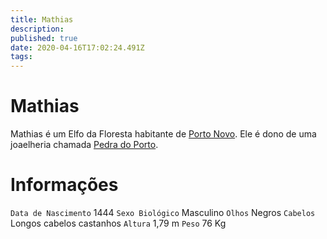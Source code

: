 ```yaml
---
title: Mathias
description: 
published: true
date: 2020-04-16T17:02:24.491Z
tags: 
---
```


# Mathias
Mathias é um Elfo da Floresta habitante de [Porto Novo](/lugares/plano-material/drafeon/sudeste-de-drafeon/porto-novo). Ele é dono de uma joaelheria chamada [Pedra do Porto](/lugares/plano-material/drafeon/sudeste-de-drafeon/porto-novo/pedra-do-porto).


# Informações
`Data de Nascimento` 1444 
`Sexo Biológico` Masculino
`Olhos` Negros
`Cabelos` Longos cabelos castanhos
`Altura` 1,79 m
`Peso` 76 Kg